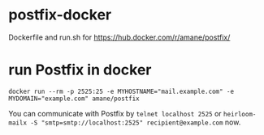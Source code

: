 # postfix-docker
Dockerfile and run.sh for https://hub.docker.com/r/amane/postfix/

# run Postfix in docker
```
docker run --rm -p 2525:25 -e MYHOSTNAME="mail.example.com" -e MYDOMAIN="example.com" amane/postfix
```

You can communicate with Postfix by `telnet localhost 2525` or `heirloom-mailx -S "smtp=smtp://localhost:2525" recipient@example.com` now.
